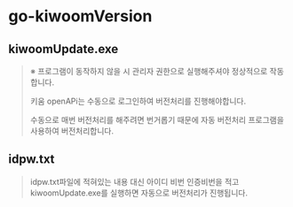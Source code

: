 # go-kiwoomVersion

## kiwoomUpdate.exe
> ※ 프로그램이 동작하지 않을 시 관리자 권한으로 실행해주셔야 정상적으로 작동합니다.
>
> 키움 openAPi는 수동으로 로그인하여 버전처리를 진행해야합니다.
> 
> 수동으로 매번 버전처리를 해주려면 번거롭기 때문에 자동 버전처리 프로그램을 사용하여 버전처리합니다.

## idpw.txt
> idpw.txt파일에 적혀있는 내용 대신 아이디 비번 인증비번을 적고 kiwoomUpdate.exe를 실행하면 자동으로 버전처리가 진행됩니다.
